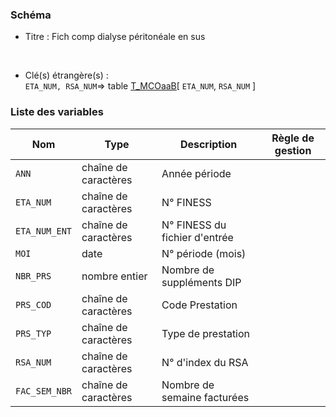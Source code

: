 ### Schéma


- Titre : Fich comp dialyse péritonéale en sus
<br />



- Clé(s) étrangère(s) : <br />
`ETA_NUM, RSA_NUM`=> table [T_MCOaaB](/tables/T_MCOaaB)[ `ETA_NUM`, `RSA_NUM` ]<br />

 
### Liste des variables

Nom | Type | Description | Règle de gestion
-|-|-|-
`ANN`| chaîne de caractères |Année période||
`ETA_NUM`| chaîne de caractères |N° FINESS||
`ETA_NUM_ENT`| chaîne de caractères |N° FINESS du fichier d'entrée||
`MOI`| date |N° période (mois)||
`NBR_PRS`| nombre entier |Nombre de suppléments DIP||
`PRS_COD`| chaîne de caractères |Code Prestation||
`PRS_TYP`| chaîne de caractères |Type de prestation||
`RSA_NUM`| chaîne de caractères |N° d'index du RSA||
`FAC_SEM_NBR`| chaîne de caractères |Nombre de semaine facturées||
